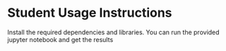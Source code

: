 # Student Usage Instructions

Install the required dependencies and libraries. You can run the provided jupyter notebook and get the results

